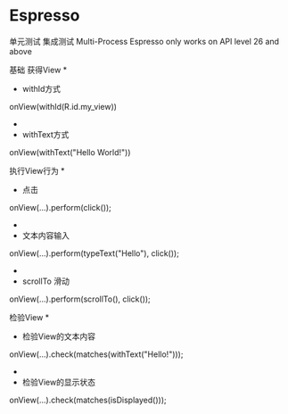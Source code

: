 # Espresso
单元测试
集成测试
Multi-Process Espresso only works on API level 26 and above

基础
获得View
* 
* withId方式

onView(withId(R.id.my_view))

* 
* withText方式

onView(withText("Hello World!"))

执行View行为
* 
* 点击

onView(...).perform(click());

* 
* 文本内容输入

onView(...).perform(typeText("Hello"), click());

* 
* scrollTo 滑动

onView(...).perform(scrollTo(), click());

检验View
* 
* 检验View的文本内容

onView(...).check(matches(withText("Hello!")));

* 
* 检验View的显示状态

onView(...).check(matches(isDisplayed()));
